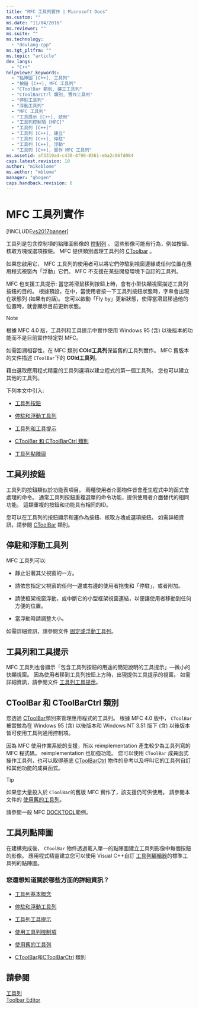 ```yaml
---
title: "MFC 工具列實作 | Microsoft Docs"
ms.custom: ""
ms.date: "11/04/2016"
ms.reviewer: ""
ms.suite: ""
ms.technology: 
  - "devlang-cpp"
ms.tgt_pltfrm: ""
ms.topic: "article"
dev_langs: 
  - "C++"
helpviewer_keywords: 
  - "點陣圖 [C++], 工具列"
  - "按鈕 [C++], MFC 工具列"
  - "CToolBar 類別, 建立工具列"
  - "CToolBarCtrl 類別, 實作工具列"
  - "停駐工具列"
  - "浮動工具列"
  - "MFC 工具列"
  - "工具提示 [C++], 啟用"
  - "工具列控制項 [MFC]"
  - "工具列 [C++]"
  - "工具列 [C++], 建立"
  - "工具列 [C++], 停駐"
  - "工具列 [C++], 浮動"
  - "工具列 [C++], 實作 MFC 工具列"
ms.assetid: af3319ad-c430-4f90-8361-e6a2c06fd084
caps.latest.revision: 10
author: "mikeblome"
ms.author: "mblome"
manager: "ghogen"
caps.handback.revision: 6
---
```

# MFC 工具列實作
[!INCLUDE[vs2017banner](../assembler/inline/includes/vs2017banner.md)]

工具列是包含控制項的點陣圖影像的 [控制列](../mfc/control-bars.md) 。  這些影像可能有行為，例如按鈕、核取方塊或選項按鈕。  MFC 提供類別處理工具列的 [CToolbar](../mfc/reference/ctoolbar-class.md) 。  
  
 如果您啟用它， MFC 工具列的使用者可以將它們停駐到視窗邊緣或任何位置在應用程式視窗內「浮動」它們。  MFC 不支援在某些開發環境下自訂的工具列。  
  
 MFC 也支援工具提示: 當您將滑鼠移到按鈕上時，會有小型快顯視窗描述工具列按鈕的目的。  根據預設，在中，當使用者按一下工具列按鈕狀態時，字串會出現在狀態列 \(如果有的話\)。  您可以啟動「Fly by」更新狀態，使得當滑鼠移過他的位置時，就會顯示目前更新狀態。  
  
> [!NOTE]
>  根據 MFC 4.0 版，工具列和工具提示中實作使用 Windows 95 \(含\) 以後版本的功能而不是目前實作特定對 MFC。  
  
 如需回溯相容性，在 MFC 類別 **COld工具列**保留舊的工具列實作。  MFC 舊版本的文件描述 `CToolBar`下的 **COld工具列**。  
  
 藉由選取應用程式精靈的工具列選項以建立程式的第一個工具列。  您也可以建立其他的工具列。  
  
 下列本文中引入:  
  
-   [工具列按鈕](#_core_toolbar_buttons)  
  
-   [停駐和浮動工具列](#_core_docking_and_floating_toolbars)  
  
-   [工具列和工具提示](#_core_toolbars_and_tool_tips)  
  
-   [CToolBar 和 CToolBarCtrl 類別](#_core_the_ctoolbar_and_ctoolbarctrl_classes)  
  
-   [工具列點陣圖](#_core_the_toolbar_bitmap)  
  
##  <a name="_core_toolbar_buttons"></a> 工具列按鈕  
 工具列的按鈕類似於功能表項目。  兩種使用者介面物件皆會產生程式中的函式會處理的命令。  通常工具列按鈕重複選單的命令功能，提供使用者介面替代的相同功能。  這類重複的按鈕和功能具有相同的ID。  
  
 您可以在工具列的按鈕顯示和運作為按鈕、核取方塊或選項按鈕。  如需詳細資訊，請參閱 [CToolBar](../mfc/reference/ctoolbar-class.md) 類別。  
  
##  <a name="_core_docking_and_floating_toolbars"></a> 停駐和浮動工具列  
 MFC 工具列可以:  
  
-   靜止沿著其父視窗的一方。  
  
-   請依您指定父視窗的任何一邊或右邊的使用者拖曳和「停駐」，或者附加。  
  
-   請使框架視窗浮動，或中斷它的小型框架視窗連結，以便讓使用者移動到任何方便的位置。  
  
-   當浮動時請調整大小。  
  
 如需詳細資訊，請參閱文件 [固定或浮動工具列](../mfc/docking-and-floating-toolbars.md)。  
  
##  <a name="_core_toolbars_and_tool_tips"></a> 工具列和工具提示  
 MFC 工具列也會顯示「包含工具列按鈕的用途的簡短說明的工具提示」—微小的快顯視窗。  因為使用者移到工具列按鈕上方時，出現提供工具提示的視窗。  如需詳細資訊，請參閱文件 [工具列工具提示](../mfc/toolbar-tool-tips.md)。  
  
##  <a name="_core_the_ctoolbar_and_ctoolbarctrl_classes"></a> CToolBar 和 CToolBarCtrl 類別  
 您透過 [CToolBar](../mfc/reference/ctoolbar-class.md)類別來管理應用程式的工具列。  根據 MFC 4.0 版中， `CToolBar` 被實做為在 Windows 95 \(含\) 以後版本和 Windows NT 3.51 版下 \(含\) 以後版本皆可使用工具列通用控制項。  
  
 因為 MFC 使用作業系統的支援，所以 reimplementation 產生較少為工具列寫的 MFC 程式碼。  reimplementation 也加強功能。  您可以使用 `CToolBar` 成員函式操作工具列，也可以取得基底 [CToolBarCtrl](../mfc/reference/ctoolbarctrl-class.md) 物件的參考以及呼叫它的工具列自訂和其他功能的成員函式。  
  
> [!TIP]
>  如果您大量投入於 `CToolBar`的舊版 MFC 實作了，該支援仍可供使用。  請參閱本文件的 [使用舊的工具列](../mfc/using-your-old-toolbars.md)。  
  
 請參閱一般 MFC [DOCKTOOL](../top/visual-cpp-samples.md)範例。  
  
##  <a name="_core_the_toolbar_bitmap"></a> 工具列點陣圖  
 在建構完成後， `CToolBar` 物件透過載入單一的點陣圖建立工具列影像中每個按鈕的影像。  應用程式精靈建立您可以使用 Visual C\+\+自訂 [工具列編輯器](../mfc/toolbar-editor.md)的標準工具列的點陣圖。  
  
### 您還想知道關於哪些方面的詳細資訊？  
  
-   [工具列基本概念](../mfc/toolbar-fundamentals.md)  
  
-   [停駐和浮動工具列](../mfc/docking-and-floating-toolbars.md)  
  
-   [工具列工具提示](../mfc/toolbar-tool-tips.md)  
  
-   [使用工具列控制項](../mfc/working-with-the-toolbar-control.md)  
  
-   [使用舊的工具列](../mfc/using-your-old-toolbars.md)  
  
-   [CToolBar](../mfc/reference/ctoolbar-class.md)和[CToolBarCtrl](../mfc/reference/ctoolbarctrl-class.md) 類別  
  
## 請參閱  
 [工具列](../mfc/toolbars.md)   
 [Toolbar Editor](../mfc/toolbar-editor.md)